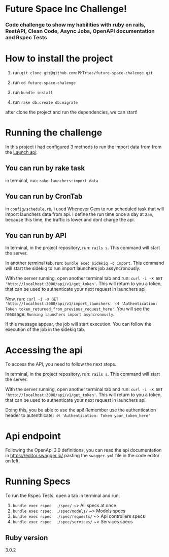 # Future Space Inc Challenge!
### Code challenge to show my habilities with ruby on rails, RestAPI, Clean Code, Async Jobs, OpenAPI documentation and Rspec Tests

# How to install the project
1. run `git clone git@github.com:PhTrias/future-space-chalenge.git`

2. run `cd future-space-chalenge`

3. run `bundle install`

4. run `rake db:create db:migrate`

after clone the project and run the dependencies, we can start!

# Running the challenge

In this project i had configured 3 methods to run the import data from from the [Launch api](https://ll.thespacedevs.com/2.0.0/launch/):
## You can run by rake task


in terminal, run: `rake launchers:import_data`

## You can run by CronTab


in `config/schedule.rb`, i used [Whenever Gem](https://github.com/javan/whenever) to run scheduled task that will import launchers data from api. I define the run time once a day at `2am`, because this time, the traffic is lower and dont charge the api.

## You can run by API


In terminal, in the project repository, run: `rails s`. This command will start the server.

In another terminal tab, run: `bundle exec sidekiq -q import`. This command will start the sidekiq to run import launchers job assyncronously.

With the server running, open another terminal tab and run: `curl -i -X GET 'http://localhost:3000/api/v1/get_token'`. This will return to you a token, that can be used to authenticate your next request in launchers api.

Now, run: `curl -i -X GET 'http://localhost:3000/api/v1/import_launchers' -H 'Authentication: Token token_returned_from_previous_request_here'`. You will see the message: `Running launchers import asyncronously`.

If this message appear, the job will start execution. You can follow the execution of the job in the sidekiq tab.

# Accessing the api

To access the API, you need to follow the next steps.

In terminal, in the project repository, run: `rails s`. This command will start the server.

With the server running, open another terminal tab and run: `curl -i -X GET 'http://localhost:3000/api/v1/get_token'`. This will return to you a token, that can be used to authenticate your next request in launchers api.

Doing this, you be able to use the api! Remember use the authentication header to autenthicate: `-H 'Authentication: Token your_token_here'`

# Api endpoint

Following the OpenApi 3.0 definitions, you can read the api documentation in https://editor.swagger.io/ pasting the `swagger.yml` file in the code editor on left.

# Running Specs

To run the Rspec Tests, open a tab in terminal and run:

1. `bundle exec rspec  ./spec/` ~> All specs at once
2. `bundle exec rspec  ./spec/models/` ~> Models specs
3. `bundle exec rspec  ./spec/requests/` ~> Api controllers specs
4. `bundle exec rspec  ./spec/services/` ~> Services specs


## Ruby version
  3.0.2
